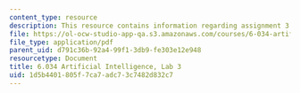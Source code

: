 ```yaml
---
content_type: resource
description: This resource contains information regarding assignment 3.
file: https://ol-ocw-studio-app-qa.s3.amazonaws.com/courses/6-034-artificial-intelligence-fall-2010/1d5b4401805f7ca7adc73c7482d832c7_MIT6_034F10_lab3.pdf
file_type: application/pdf
parent_uid: d791c36b-92a4-99f1-3db9-fe303e12e948
resourcetype: Document
title: 6.034 Artificial Intelligence, Lab 3
uid: 1d5b4401-805f-7ca7-adc7-3c7482d832c7
---
```

